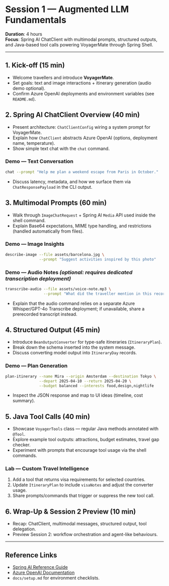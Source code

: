 # Session 1 — Augmented LLM Fundamentals

**Duration**: 4 hours  
**Focus**: Spring AI ChatClient with multimodal prompts, structured outputs, and Java-based tool calls powering VoyagerMate through Spring Shell.

---

## 1. Kick-off (15 min)
- Welcome travellers and introduce **VoyagerMate**.
- Set goals: text and image interactions + itinerary generation (audio demo optional).
- Confirm Azure OpenAI deployments and environment variables (see `README.md`).

## 2. Spring AI ChatClient Overview (40 min)
- Present architecture: `ChatClientConfig` wiring a system prompt for VoyagerMate.
- Explain how `ChatClient` abstracts Azure OpenAI (options, deployment name, temperature).
- Show simple text chat with the `chat` command.

### Demo — Text Conversation
```bash
chat --prompt "Help me plan a weekend escape from Paris in October."
```
- Discuss latency, metadata, and how we surface them via `ChatResponsePayload` in the CLI output.

## 3. Multimodal Prompts (60 min)
- Walk through `ImageChatRequest` + Spring AI `Media` API used inside the shell command.
- Explain Base64 expectations, MIME type handling, and restrictions (handled automatically from files).

### Demo — Image Insights
```bash
describe-image --file assets/barcelona.jpg \
               --prompt "Suggest activities inspired by this photo"
```

### Demo — Audio Notes *(optional: requires dedicated transcription deployment)*
```bash
transcribe-audio --file assets/voice-note.mp3 \
                 --prompt "What did the traveller mention in this recording?"
```
- Explain that the audio command relies on a separate Azure Whisper/GPT-4o Transcribe deployment; if unavailable, share a prerecorded transcript instead.

## 4. Structured Output (45 min)
- Introduce `BeanOutputConverter` for type-safe itineraries (`ItineraryPlan`).
- Break down the schema inserted into the system message.
- Discuss converting model output into `ItineraryDay` records.

### Demo — Plan Generation
```bash
plan-itinerary --name Mira --origin Amsterdam --destination Tokyo \
               --depart 2025-04-10 --return 2025-04-20 \
               --budget balanced --interests food,design,nightlife
```
- Inspect the JSON response and map to UI ideas (timeline, cost summary).

## 5. Java Tool Calls (40 min)
- Showcase `VoyagerTools` class — regular Java methods annotated with `@Tool`.
- Explore example tool outputs: attractions, budget estimates, travel gap checker.
- Experiment with prompts that encourage tool usage via the shell commands.

### Lab — Custom Travel Intelligence
1. Add a tool that returns visa requirements for selected countries.
2. Update `ItineraryPlan` to include `visaNotes` and adjust the converter usage.
3. Share prompts/commands that trigger or suppress the new tool call.

## 6. Wrap-Up & Session 2 Preview (10 min)
- Recap: ChatClient, multimodal messages, structured output, tool delegation.
- Preview Session 2: workflow orchestration and agent-like behaviours.

---

## Reference Links
- [Spring AI Reference Guide](https://docs.spring.io/spring-ai/reference/)
- [Azure OpenAI Documentation](https://learn.microsoft.com/azure/ai-services/openai/)
- `docs/setup.md` for environment checklists.
